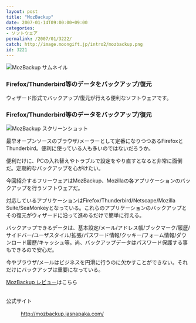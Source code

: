 ```yaml
---
layout: post
title: "MozBackup"
date: 2007-01-14T09:00:00+09:00
categories:
- ソフトウェア
permalink: /2007/01/3222/
catch: http://image.moongift.jp/intro2/mozbackup.png
id: 3221
---
```

 ![MozBackup サムネイル](http://image.moongift.jp/intro2/mozbackup.t.png "MozBackup サムネイル")
  

### Firefox/Thunderbird等のデータをバックアップ/復元
  
ウィザード形式でバックアップ/復元が行える便利なソフトウェアです。  
<!--more-->  

### Firefox/Thunderbird等のデータをバックアップ/復元
  

![MozBackup スクリーンショット](http://image.moongift.jp/intro2/mozbackup.png "MozBackup スクリーンショット")

  

最早オープンソースのブラウザ/メーラーとして定番になりつつあるFirefoxとThunderbird。便利に使っている人も多いのではないだろうか。

  

便利だけに、PCの入れ替えやトラブルで設定をやり直すとなると非常に面倒だ。定期的なバックアップを心がけたい。

  

今回紹介するフリーウェアはMozBackup、Mozillaの各アプリケーションのバックアップを行うソフトウェアだ。

  

対応しているアプリケーションはFirefox/Thunderbird/Netscape/Mozilla Suite/SeaMonkeyとなっている。これらのアプリケーションのバックアップとその復元がウィザードに沿って進めるだけで簡単に行える。

  

バックアップできるデータは、基本設定/メール/アドレス帳/ブックマーク/履歴/サイドバー/ユーザスタイル/拡張/パスワード情報/クッキー/フォーム情報/ダウンロード履歴/キャッシュ等。尚、バックアップデータはパスワード保護する事もできるので安心だ。

  

今やブラウザ/メールはビジネスを円滑に行うのに欠かすことができない。それだけにバックアップは重要になっている。

  

[MozBackup レビュー](http://fw.moongift.jp/review/i-3250.html)はこちら

  
<dl>
<br><dt>公式サイト</dt>
<br><dd><a href="http://mozbackup.jasnapaka.com/" target="_blank">http://mozbackup.jasnapaka.com/</a></dd>
<br>
</dl>